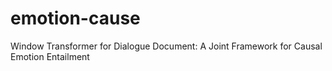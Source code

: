 # emotion-cause
Window Transformer for Dialogue Document: A Joint Framework for Causal Emotion Entailment
